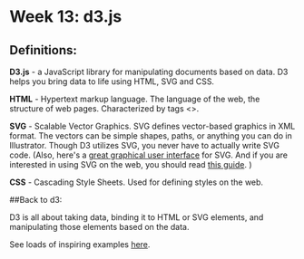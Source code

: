 # Week 13: d3.js

## Definitions: 

**D3.js** - a JavaScript library for manipulating documents based on data. D3 helps you bring data to life using HTML, SVG and CSS.

**HTML** - Hypertext markup language. The language of the web, the structure of web pages. Characterized by tags <>.  

**SVG** -  Scalable Vector Graphics. SVG defines vector-based graphics in XML format. The vectors can be simple shapes, paths, or anything you can do in Illustrator. Though D3 utilizes SVG, you never have to actually write SVG code. (Also, here's a [great graphical user interface](https://jakearchibald.github.io/svgomg/) for SVG. And if you are interested in using SVG on the web, you should read [this guide](https://svgontheweb.com/). )

**CSS** - Cascading Style Sheets. Used for defining styles on the web. 

##Back to d3:

D3 is all about taking data, binding it to HTML or SVG elements, and manipulating those elements based on the data. 

See loads of inspiring examples [here](https://github.com/d3/d3/wiki/Gallery). 

